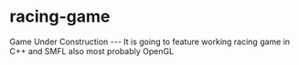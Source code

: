 # racing-game
Game Under Construction --- It is going to feature working racing game in C++ and SMFL also most probably OpenGL
